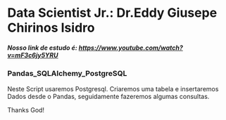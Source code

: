 # Data Scientist Jr.: Dr.Eddy Giusepe Chirinos Isidro
##### Nosso link de estudo é: https://www.youtube.com/watch?v=mF3c6jy5YRU
### Pandas_SQLAlchemy_PostgreSQL

Neste Script usaremos Postgresql.
Criaremos uma tabela e insertaremos Dados desde o Pandas, seguidamente fazeremos algumas
consultas.


Thanks God! 